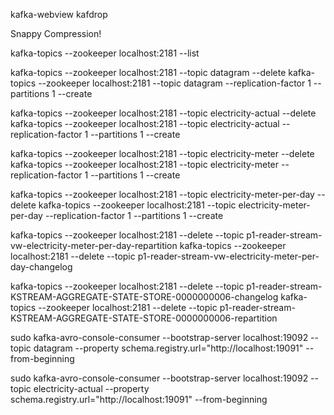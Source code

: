 kafka-webview
kafdrop

Snappy Compression!

kafka-topics --zookeeper localhost:2181 --list



kafka-topics --zookeeper localhost:2181 --topic datagram --delete
kafka-topics --zookeeper localhost:2181 --topic datagram --replication-factor 1 --partitions 1 --create

kafka-topics --zookeeper localhost:2181 --topic electricity-actual --delete
kafka-topics --zookeeper localhost:2181 --topic electricity-actual --replication-factor 1 --partitions 1 --create

kafka-topics --zookeeper localhost:2181 --topic electricity-meter --delete
kafka-topics --zookeeper localhost:2181 --topic electricity-meter --replication-factor 1 --partitions 1 --create

kafka-topics --zookeeper localhost:2181 --topic electricity-meter-per-day --delete
kafka-topics --zookeeper localhost:2181 --topic electricity-meter-per-day --replication-factor 1 --partitions 1 --create

kafka-topics --zookeeper localhost:2181 --delete --topic p1-reader-stream-vw-electricity-meter-per-day-repartition
kafka-topics --zookeeper localhost:2181 --delete --topic p1-reader-stream-vw-electricity-meter-per-day-changelog

kafka-topics --zookeeper localhost:2181 --delete --topic  p1-reader-stream-KSTREAM-AGGREGATE-STATE-STORE-0000000006-changelog
kafka-topics --zookeeper localhost:2181 --delete --topic  p1-reader-stream-KSTREAM-AGGREGATE-STATE-STORE-0000000006-repartition



sudo kafka-avro-console-consumer --bootstrap-server localhost:19092 --topic datagram --property schema.registry.url="http://localhost:19091" --from-beginning

sudo kafka-avro-console-consumer --bootstrap-server localhost:19092 --topic electricity-actual --property schema.registry.url="http://localhost:19091" --from-beginning
